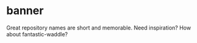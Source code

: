 # banner
Great repository names are short and memorable. Need inspiration? How about fantastic-waddle? 
